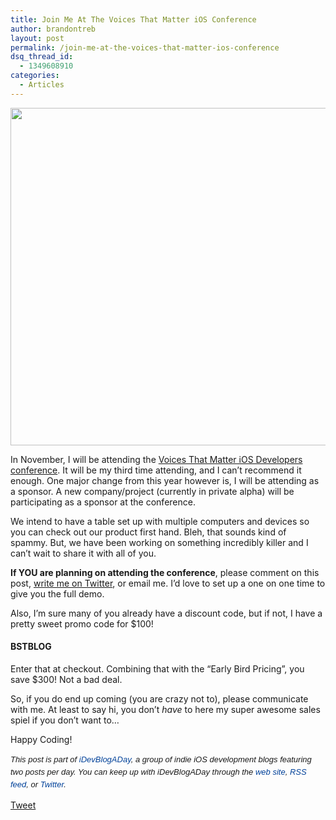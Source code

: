```yaml
---
title: Join Me At The Voices That Matter iOS Conference
author: brandontreb
layout: post
permalink: /join-me-at-the-voices-that-matter-ios-conference
dsq_thread_id:
  - 1349608910
categories:
  - Articles
---
```

<img width="540" src="http://ios2011.voicesthatmatter.com/attachments/0002/0659/topright.gif" />

In November, I will be attending the [Voices That Matter iOS Developers conference][1]. It will be my third time attending, and I can&#8217;t recommend it enough. One major change from this year however is, I will be attending as a sponsor. A new company/project (currently in private alpha) will be participating as a sponsor at the conference.

We intend to have a table set up with multiple computers and devices so you can check out our product first hand. Bleh, that sounds kind of spammy. But, we have been working on something incredibly killer and I can&#8217;t wait to share it with all of you.

**If YOU are planning on attending the conference**, please comment on this post, [write me on Twitter][2], or email me. I&#8217;d love to set up a one on one time to give you the full demo.

Also, I&#8217;m sure many of you already have a discount code, but if not, I have a pretty sweet promo code for $100!

#### BSTBLOG

Enter that at checkout. Combining that with the &#8220;Early Bird Pricing&#8221;, you save $300! Not a bad deal.

So, if you do end up coming (you are crazy not to), please communicate with me. At least to say hi, you don&#8217;t *have* to here my super awesome sales spiel if you don&#8217;t want to&#8230;

Happy Coding!

<span style="font-family: ‘Lucida Grande’;"><strong><span style="font-weight: normal;"><span style="font-family: arial, verdana, tahoma, sans-serif; font-size: 13px; line-height: 20px;"><em>﻿﻿This post is part of <a style="text-decoration: none; color: #004199; padding: 0px; margin: 0px;" href="http://idevblogaday.com/">iDevBlogADay</a>, a group of indie iOS development blogs featuring two posts per day. You can keep up with iDevBlogADay through the <a style="text-decoration: none; color: #004199; padding: 0px; margin: 0px;" href="http://idevblogaday.com/">web site</a>, <a style="text-decoration: none; color: #004199; padding: 0px; margin: 0px;" href="http://feeds.feedburner.com/idevblogaday">RSS feed</a>, or <a style="text-decoration: none; color: #004199; padding: 0px; margin: 0px;" href="http://twitter.com/#search?q=%23idevblogaday">Twitter</a>.</em></span></span></strong></span>

<div style="">
  <a href="http://twitter.com/share" class="twitter-share-button" data-count="horizontal" data-text="Join Me At The Voices That Matter iOS Conference" data-url="http://brandontreb.com/join-me-at-the-voices-that-matter-ios-conference"  data-via="brandontreb" data-related="brandontreb:">Tweet</a>
</div>

 [1]: http://ios2011.voicesthatmatter.com/
 [2]: http://twitter.com/brandontreb